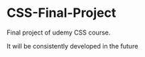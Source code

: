 # CSS-Final-Project

Final project of udemy CSS course.

It will be consistently developed in the future